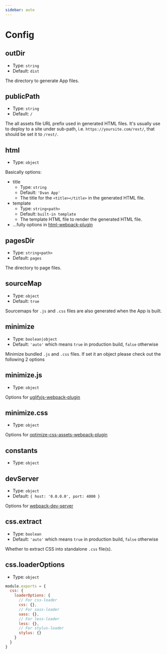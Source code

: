 ```yaml
---
sidebar: auto
---
```


# Config

## outDir
- Type: `string`
- Default: `dist`

The directory to generate App files.

## publicPath
- Type: `string`
- Default: `/`

The all assets file URL prefix used in generated HTML files. It's usually use to deploy to a site under sub-path, i.e. `https://yoursite.com/rest/`, that should be set it to `/rest/`.

## html
- Type: `object`

Basically options:

- title
  - Type: `string`
  - Default: `'Dvan App'`
  - The title for the `<title></title>` in the generated HTML file.
- template
  - Type: `string<path>`
  - Default: `built-in template`
  - The template HTML file to render the generated HTML file.
- ...fully options in [html-webpack-plugin](https://github.com/jantimon/html-webpack-plugin#options)

## pagesDir
- Type: `string<path>`
- Default: `pages`

The directory to page files.

## sourceMap
- Type: `object`
- Default: `true`

Sourcemaps for `.js` and `.css` files are also generated when the App is built.

## minimize
- Type: `boolean|object`
- Default: `'auto'` which means `true` in production build, `false` otherwise

Minimize bundled `.js` and `.css` files.
If set it an object please check out the following 2 options

## minimize.js
- Type: `object`

Options for [uglifyjs-webpack-plugin](https://www.npmjs.com/package/uglifyjs-webpack-plugin#options)

## minimize.css
- Type: `object`

Options for [optimize-css-assets-webpack-plugin](https://www.npmjs.com/package/optimize-css-assets-webpack-plugin)

## constants
- Type: `object`

## devServer
- Type: `object`
- Default: `{ host: '0.0.0.0', port: 4000 }`

Options for [webpack-dev-server](https://webpack.js.org/configuration/dev-server/#devserver)

## css.extract
- Type: `boolean`
- Default: `'auto'` which means `true` in production build, `false` otherwise

Whether to extract CSS into standalone `.css` file(s).

## css.loaderOptions
- Type: `object`

```js
module.exports = {
  css: {
    loaderOptions: {
      // For css-loader
      css: {},
      // For sass-loader
      sass: {},
      // For less-loader
      less: {},
      // For stylus-loader
      stylus: {}
    }
  }
}
```